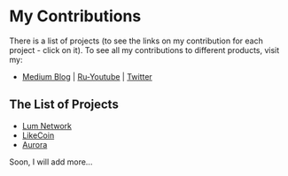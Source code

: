 # My Contributions
There is a list of projects (to see the links on my contribution for each project - click on it).
To see all my contributions to different products, visit my:

- [Medium Blog](https://medium.com/@krutouchel) | [Ru-Youtube](https://www.youtube.com/channel/UCA48cj8UZWkMbKDxuplqgQg) | [Twitter](https://twitter.com/kolyok777)

## The List of Projects
- [Lum Network](https://github.com/krutouchel/My-Contributions/blob/main/LumNetwork.md)
- [LikeCoin](https://github.com/krutouchel/My-Contributions/blob/main/LikeCoin.md)
- [Aurora](https://github.com/krutouchel/My-Contributions/blob/main/Aurora.md)


Soon, I will add more...
